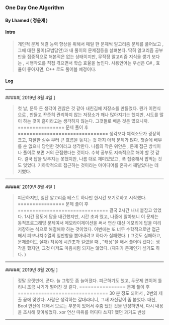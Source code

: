### One Day One Algorithm 

#### By Lhamed ( 정윤재 )

#### Intro 
> 개인적 문제 해결 능력 향상을 위해서 매일 한 문제씩 알고리즘 문제를 풀어보고 , 그에 대한 풀이(모범답안)과 내 풀이의 문제점등을 살펴본다. 
> 딱히 알고리즘 공부만을 집중적으로 해본적은 없는 상태이지만, 무작정 알고리즘 지식을 쌓기 보다는 , 시행착오를 직접 겪으면서 학습 효율을 높인다. 
> 사용언어는 우선은 C# , 효율이 좋아지면, C++ 로도 풀어볼 예정이다. 

#### Log
---------
#####[ 2019년 8월 4일 ]
> 첫 날, 문득 든 생각이 괜찮은 것 같아 내친김에 저장소를 만들었다. 
> 뭔가 이런식으로 , 만들고 꾸준히 관리하지 않는 저장소가 꽤나 많아지기는 했지만, 
> 시도를 많이 하는 것이 흠이라고는 생각하지 않는다. 그것들로 배운 것은 많으니까. 
> ================ 문제 풀이 후 ===============================
> 생각보다 체력소모가 굉장히 크고, 자잘한 실수 부터 큰 흐름을 놓치는 것 까지 
> 아직 문제가 많다. 첫술에 배부를 순 없으니 당연한 것이라고 생각한다. 
> 나름의 작은 위안은 , 문제 접근 방식이나 풀이로 보면 거의 근접했다는 것이다. 
> 수학 공부도 지속적으로 해야 할 것 같다. 결국 답을 맞추지는 못했지만, 
> 나름 대로 재미있었고 , 푹 집중해서 밥먹는 것도 잊었다. 
> 기하학적으로 접근하는 것이라는 아이디어를 혼자서 깨달았다는 데 기뻤다. 
----------
#####[ 2019년 8월 4일 ]
> 피곤하지만, 일단 알고리즘 테스트 하나만 한시간 보기로하고 시작했다. 
> ================ 문제 풀이 후 ===============================
> 결국 2시간 내내 붙잡고 있었다. 1시간 정도에 답을 내긴했지만,
> 시간 초과 였고, 나중에 알아보니 이 문제는 동적프로그래밍 문제여서 
> 메모라이제이션을 써서 연산 대신 메모리에 답을 미리 저장하는 식으로
> 해결해야 하는 것이었다. 이번에는 또 너무 수학적으로만 접근해서
> 피보나치수열의 일반항을 뽑아내려고 하다가 실패했다. 
> ( 그것도 실패하고, 문제풀이도 실패)
> 처음에 시간초과 걸렸을 때 , "캐싱"을 해서 풀어야 겠다는 생각을 했지만, 
> 그것 마저도 마음처럼 되지는 않았다. (재귀가 문제인가 싶기도 하다. ) 
----------
#####[ 2019년 8월 20일 ]
> 정말 오랫만에, 푼다. 늘 그렇듯 좀 늘어졌다. 피곤하기도 했고, 두문제 연이어 틀리니 
> 조금 사기가 떨어진 것 같다. 
> ================ 문제 풀이 후 ===============================
> 30 분 정도 되어서 , 2번의 제출 끝에 맞았다. 
> 사람은 생각하는 갈대라더니, 그새 자신감이 좀 붙었다. 
> 대신, Bool 연산에 대해서 모르는 부분이 있어서 
> 주춤 댔던 것을 반성하면서, 다시 내용을 조사해 찾아넣었다. 
> xor 연산 따위를 어디다 쓰지? 했던 과거도 반성
----------